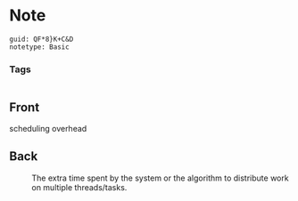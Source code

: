 # Note
```
guid: QF*8}K+C&D
notetype: Basic
```

### Tags
```
```

## Front
<dt>scheduling overhead</dt>

## Back
<dd>The extra time spent by the system or the algorithm to distribute work on multiple threads/tasks.</dd>
